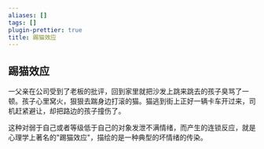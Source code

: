 ```yaml
---
aliases: []
tags: []
plugin-prettier: true
title: 踢猫效应
---
```


## 踢猫效应

一父亲在公司受到了老板的批评，回到家里就把沙发上跳来跳去的孩子臭骂了一顿。孩子心里窝火，狠狠去踹身边打滚的猫。猫逃到街上正好一辆卡车开过来，司机赶紧避让，却把路边的孩子撞伤了。

这种对弱于自己或者等级低于自己的对象发泄不满情绪，而产生的连锁反应，就是心理学上著名的"踢猫效应"，描绘的是一种典型的坏情绪的传染。

